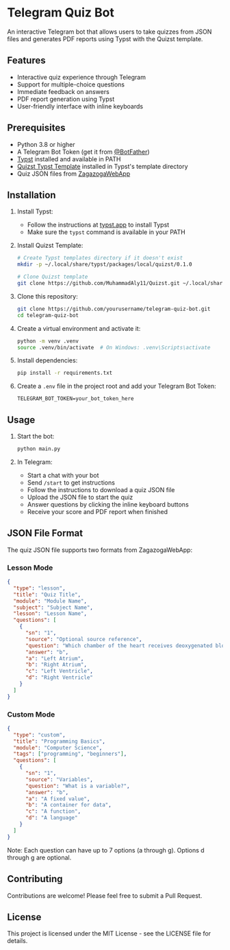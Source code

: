 # Telegram Quiz Bot

An interactive Telegram bot that allows users to take quizzes from JSON files and generates PDF reports using Typst with the Quizst template.

## Features

- Interactive quiz experience through Telegram
- Support for multiple-choice questions
- Immediate feedback on answers
- PDF report generation using Typst
- User-friendly interface with inline keyboards

## Prerequisites

- Python 3.8 or higher
- A Telegram Bot Token (get it from [@BotFather](https://t.me/botfather))
- [Typst](https://typst.app/) installed and available in PATH
- [Quizst Typst Template](https://github.com/MuhammadAly11/Quizst) installed in Typst's template directory
- Quiz JSON files from [ZagazogaWebApp](https://github.com/MuhammadAly11/ZagazogaWebApp)

## Installation

1. Install Typst:
   - Follow the instructions at [typst.app](https://typst.app/) to install Typst
   - Make sure the `typst` command is available in your PATH

2. Install Quizst Template:
   ```bash
   # Create Typst templates directory if it doesn't exist
   mkdir -p ~/.local/share/typst/packages/local/quizst/0.1.0
   
   # Clone Quizst template
   git clone https://github.com/MuhammadAly11/Quizst.git ~/.local/share/typst/packages/local/quizst/0.1.0
   ```

3. Clone this repository:
   ```bash
   git clone https://github.com/yourusername/telegram-quiz-bot.git
   cd telegram-quiz-bot
   ```

4. Create a virtual environment and activate it:
   ```bash
   python -m venv .venv
   source .venv/bin/activate  # On Windows: .venv\Scripts\activate
   ```

5. Install dependencies:
   ```bash
   pip install -r requirements.txt
   ```

6. Create a `.env` file in the project root and add your Telegram Bot Token:
   ```
   TELEGRAM_BOT_TOKEN=your_bot_token_here
   ```

## Usage

1. Start the bot:
   ```bash
   python main.py
   ```

2. In Telegram:
   - Start a chat with your bot
   - Send `/start` to get instructions
   - Follow the instructions to download a quiz JSON file
   - Upload the JSON file to start the quiz
   - Answer questions by clicking the inline keyboard buttons
   - Receive your score and PDF report when finished

## JSON File Format

The quiz JSON file supports two formats from ZagazogaWebApp:

### Lesson Mode
```json
{
  "type": "lesson",
  "title": "Quiz Title",
  "module": "Module Name",
  "subject": "Subject Name",
  "lesson": "Lesson Name",
  "questions": [
    {
      "sn": "1",
      "source": "Optional source reference",
      "question": "Which chamber of the heart receives deoxygenated blood?",
      "answer": "b",
      "a": "Left Atrium",
      "b": "Right Atrium",
      "c": "Left Ventricle",
      "d": "Right Ventricle"
    }
  ]
}
```

### Custom Mode
```json
{
  "type": "custom",
  "title": "Programming Basics",
  "module": "Computer Science",
  "tags": ["programming", "beginners"],
  "questions": [
    {
      "sn": "1",
      "source": "Variables",
      "question": "What is a variable?",
      "answer": "b",
      "a": "A fixed value",
      "b": "A container for data",
      "c": "A function",
      "d": "A language"
    }
  ]
}
```

Note: Each question can have up to 7 options (a through g). Options d through g are optional.

## Contributing

Contributions are welcome! Please feel free to submit a Pull Request.

## License

This project is licensed under the MIT License - see the LICENSE file for details. 